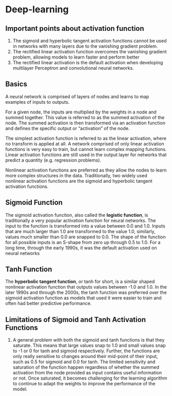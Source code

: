 # Deep-learning

## Important points about activation function

1. The sigmoid and hyperbolic tangent activation functions cannot be used in networks with many layers due to the vanishing gradient problem.
2. The rectified linear activation function overcomes the vanishing gradient problem, allowing models to learn faster and perform better
3. The rectified linear activation is the default activation when developing multilayer Perceptron and convolutional neural networks.

## Basics

A neural network is comprised of layers of nodes and learns to map examples of inputs to outputs.

For a given node, the inputs are multiplied by the weights in a node and summed together. This value is referred to as the summed activation of the node. The summed activation is then transformed via an activation function and defines the specific output or “activation” of the node.

The simplest activation function is referred to as the linear activation, where no transform is applied at all. A network comprised of only linear activation functions is very easy to train, but cannot learn complex mapping functions. Linear activation functions are still used in the output layer for networks that predict a quantity (e.g. regression problems).

Nonlinear activation functions are preferred as they allow the nodes to learn more complex structures in the data. Traditionally, two widely used nonlinear activation functions are the sigmoid and hyperbolic tangent activation functions.

## Sigmoid Function

The sigmoid activation function, also called the **logistic function**, is traditionally a very popular activation function for neural networks. The input to the function is transformed into a value between 0.0 and 1.0. Inputs that are much larger than 1.0 are transformed to the value 1.0, similarly, values much smaller than 0.0 are snapped to 0.0. The shape of the function for all possible inputs is an S-shape from zero up through 0.5 to 1.0. For a long time, through the early 1990s, it was the default activation used on neural networks

## Tanh Function

The **hyperbolic tangent function**, or tanh for short, is a similar shaped nonlinear activation function that outputs values between -1.0 and 1.0. In the later 1990s and through the 2000s, the tanh function was preferred over the sigmoid activation function as models that used it were easier to train and often had better predictive performance.

## Limitations of Sigmoid and Tanh Activation Functions

1. A general problem with both the sigmoid and tanh functions is that they saturate. This means that large values snap to 1.0 and small values snap to -1 or 0 for tanh and sigmoid respectively. Further, the functions are only really sensitive to changes around their mid-point of their input, such as 0.5 for sigmoid and 0.0 for tanh.
The limited sensitivity and saturation of the function happen regardless of whether the summed activation from the node provided as input contains useful information or not. Once saturated, it becomes challenging for the learning algorithm to continue to adapt the weights to improve the performance of the model.


